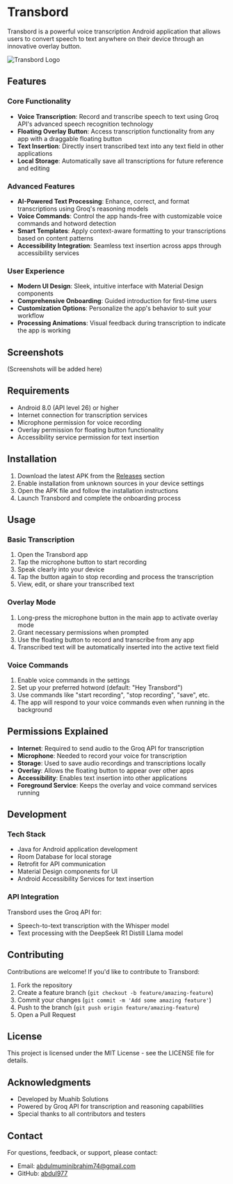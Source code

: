 # Transbord

Transbord is a powerful voice transcription Android application that allows users to convert speech to text anywhere on their device through an innovative overlay button.

![Transbord Logo](app/src/main/res/drawable/splash_logo.png)

## Features

### Core Functionality
- **Voice Transcription**: Record and transcribe speech to text using Groq API's advanced speech recognition technology
- **Floating Overlay Button**: Access transcription functionality from any app with a draggable floating button
- **Text Insertion**: Directly insert transcribed text into any text field in other applications
- **Local Storage**: Automatically save all transcriptions for future reference and editing

### Advanced Features
- **AI-Powered Text Processing**: Enhance, correct, and format transcriptions using Groq's reasoning models
- **Voice Commands**: Control the app hands-free with customizable voice commands and hotword detection
- **Smart Templates**: Apply context-aware formatting to your transcriptions based on content patterns
- **Accessibility Integration**: Seamless text insertion across apps through accessibility services

### User Experience
- **Modern UI Design**: Sleek, intuitive interface with Material Design components
- **Comprehensive Onboarding**: Guided introduction for first-time users
- **Customization Options**: Personalize the app's behavior to suit your workflow
- **Processing Animations**: Visual feedback during transcription to indicate the app is working

## Screenshots
(Screenshots will be added here)

## Requirements

- Android 8.0 (API level 26) or higher
- Internet connection for transcription services
- Microphone permission for voice recording
- Overlay permission for floating button functionality
- Accessibility service permission for text insertion

## Installation

1. Download the latest APK from the [Releases](https://github.com/abdul977/transbord/releases) section
2. Enable installation from unknown sources in your device settings
3. Open the APK file and follow the installation instructions
4. Launch Transbord and complete the onboarding process

## Usage

### Basic Transcription
1. Open the Transbord app
2. Tap the microphone button to start recording
3. Speak clearly into your device
4. Tap the button again to stop recording and process the transcription
5. View, edit, or share your transcribed text

### Overlay Mode
1. Long-press the microphone button in the main app to activate overlay mode
2. Grant necessary permissions when prompted
3. Use the floating button to record and transcribe from any app
4. Transcribed text will be automatically inserted into the active text field

### Voice Commands
1. Enable voice commands in the settings
2. Set up your preferred hotword (default: "Hey Transbord")
3. Use commands like "start recording", "stop recording", "save", etc.
4. The app will respond to your voice commands even when running in the background

## Permissions Explained

- **Internet**: Required to send audio to the Groq API for transcription
- **Microphone**: Needed to record your voice for transcription
- **Storage**: Used to save audio recordings and transcriptions locally
- **Overlay**: Allows the floating button to appear over other apps
- **Accessibility**: Enables text insertion into other applications
- **Foreground Service**: Keeps the overlay and voice command services running

## Development

### Tech Stack
- Java for Android application development
- Room Database for local storage
- Retrofit for API communication
- Material Design components for UI
- Android Accessibility Services for text insertion

### API Integration
Transbord uses the Groq API for:
- Speech-to-text transcription with the Whisper model
- Text processing with the DeepSeek R1 Distill Llama model

## Contributing

Contributions are welcome! If you'd like to contribute to Transbord:

1. Fork the repository
2. Create a feature branch (`git checkout -b feature/amazing-feature`)
3. Commit your changes (`git commit -m 'Add some amazing feature'`)
4. Push to the branch (`git push origin feature/amazing-feature`)
5. Open a Pull Request

## License

This project is licensed under the MIT License - see the LICENSE file for details.

## Acknowledgments

- Developed by Muahib Solutions
- Powered by Groq API for transcription and reasoning capabilities
- Special thanks to all contributors and testers

## Contact

For questions, feedback, or support, please contact:
- Email: abdulmuminibrahim74@gmail.com
- GitHub: [abdul977](https://github.com/abdul977)
